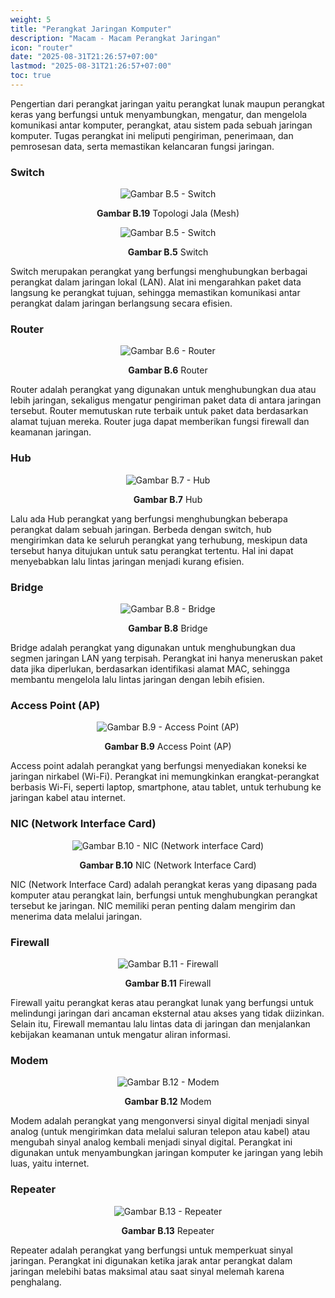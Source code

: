 ```yaml
---
weight: 5
title: "Perangkat Jaringan Komputer"
description: "Macam - Macam Perangkat Jaringan"
icon: "router"
date: "2025-08-31T21:26:57+07:00"
lastmod: "2025-08-31T21:26:57+07:00"
toc: true
---
```


Pengertian dari perangkat jaringan yaitu perangkat lunak maupun perangkat keras yang berfungsi untuk menyambungkan, mengatur, dan mengelola komunikasi antar komputer, perangkat, atau sistem pada sebuah jaringan komputer. Tugas perangkat ini meliputi pengiriman, penerimaan, dan pemrosesan data, serta memastikan kelancaran fungsi jaringan.

### Switch

<center>
<img src="/images/briefing/br-5.jpg" alt="Gambar B.5 - Switch" class="img-fluid mb-3 responsive-img">
<p style="text-align: center;"><b>Gambar B.19</b> Topologi Jala (Mesh)</p>
</center>

<center>
<img src="/images/briefing/br-5.jpg" alt="Gambar B.5 - Switch" class="img-fluid mb-3 responsive-img-small">
<p style="text-align: center;"><b>Gambar B.5</b> Switch</p>
</center>

<!-- [Sumber Gambar](https://id.pinterest.com/pin/342555115427531425/) -->

Switch merupakan perangkat yang berfungsi menghubungkan berbagai perangkat dalam jaringan lokal (LAN). Alat ini mengarahkan paket data langsung ke perangkat tujuan, sehingga memastikan komunikasi antar perangkat dalam jaringan berlangsung secara efisien.

### Router

<center>
<img src="/images/briefing/br-6.jpg" alt="Gambar B.6 - Router" class="img-fluid mb-3 responsive-img-small">
<p style="text-align: center;"><b>Gambar B.6</b> Router</p>
</center>

<!-- [Source Gambar](https://id.pinterest.com/pin/726064771150209362/) -->

Router adalah perangkat yang digunakan untuk menghubungkan dua atau
lebih jaringan, sekaligus mengatur pengiriman paket data di antara jaringan tersebut. Router memutuskan rute terbaik untuk paket data berdasarkan alamat tujuan mereka. Router juga dapat memberikan fungsi firewall dan keamanan jaringan.

### Hub

<center>
<img src="/images/briefing/br-7.jpg" alt="Gambar B.7 - Hub" class="img-fluid mb-3 responsive-img-small">
<p style="text-align: center;"><b>Gambar B.7</b> Hub</p>
</center>

<!-- [Source Gambar](https://id.pinterest.com/pin/547539267211726777/) -->

Lalu ada Hub perangkat yang berfungsi menghubungkan beberapa perangkat
dalam sebuah jaringan. Berbeda dengan switch, hub mengirimkan data ke seluruh perangkat yang terhubung, meskipun data tersebut hanya ditujukan untuk satu perangkat tertentu. Hal ini dapat menyebabkan lalu lintas jaringan menjadi kurang efisien.

### Bridge

<center>
<img src="/images/briefing/br-8.jpg" alt="Gambar B.8 - Bridge" class="img-fluid mb-3 responsive-img-small">
<p style="text-align: center;"><b>Gambar B.8</b> Bridge</p>
</center>

<!-- [Source Gambar](https://secotechnologies.co.uk/pub/media/catalog/product/cache/18752bd50214f29d56281e5b89d6c3d2/a/i/air-cap1532e-e-k9.jpg) -->

Bridge adalah perangkat yang digunakan untuk menghubungkan dua segmen
jaringan LAN yang terpisah. Perangkat ini hanya meneruskan paket data jika diperlukan, berdasarkan identifikasi alamat MAC, sehingga membantu mengelola lalu lintas jaringan dengan lebih efisien.

### Access Point (AP)

<center>
<img src="/images/briefing/br-9.jpg" alt="Gambar B.9 - Access Point (AP)" class="img-fluid mb-3 responsive-img-small">
<p style="text-align: center;"><b>Gambar B.9</b> Access Point (AP)</p>
</center>

<!-- [Source Gambar](https://id.pinterest.com/pin/368591550772219492/) -->

Access point adalah perangkat yang berfungsi menyediakan koneksi ke jaringan nirkabel (Wi-Fi). Perangkat ini memungkinkan erangkat-perangkat berbasis Wi-Fi, seperti laptop, smartphone, atau tablet, untuk terhubung ke jaringan kabel atau internet.

### NIC (Network Interface Card)

<center>
<img src="/images/briefing/br-10.jpg" alt="Gambar B.10 - NIC (Network interface Card)" class="img-fluid mb-3 responsive-img-small">
<p style="text-align: center;"><b>Gambar B.10</b> NIC (Network Interface Card)</p>
</center>

<!-- [Source Gambar](https://id.pinterest.com/pin/504262489499840267/) -->

NIC (Network Interface Card) adalah perangkat keras yang dipasang pada
komputer atau perangkat lain, berfungsi untuk menghubungkan perangkat tersebut ke jaringan. NIC memiliki peran penting dalam mengirim dan menerima data melalui jaringan.

### Firewall

<center>
<img src="/images/briefing/br-11.jpg" alt="Gambar B.11 - Firewall" class="img-fluid mb-3 responsive-img-small">
<p style="text-align: center;"><b>Gambar B.11</b> Firewall</p>
</center>

<!-- [Source Gambar](https://cdn.blueally.com/avfirewalls/images/fortigate/fortigate-200g/fortigate-201g.png) -->

Firewall yaitu perangkat keras atau perangkat lunak yang berfungsi untuk
melindungi jaringan dari ancaman eksternal atau akses yang tidak diizinkan. Selain itu, Firewall memantau lalu lintas data di jaringan dan menjalankan kebijakan keamanan untuk mengatur aliran informasi.

### Modem

<center>
<img src="/images/briefing/br-12.jpg" alt="Gambar B.12 - Modem" class="img-fluid mb-3 responsive-img-small">
<p style="text-align: center;"><b>Gambar B.12</b> Modem</p>
</center>

<!-- [Source Gambar](https://cdn.blueally.com/avfirewalls/images/fortigate/fortigate-200g/fortigate-201g.png) -->

Modem adalah perangkat yang mengonversi sinyal digital menjadi sinyal analog (untuk mengirimkan data melalui saluran telepon atau kabel) atau mengubah sinyal analog kembali menjadi sinyal digital. Perangkat ini digunakan untuk menyambungkan jaringan komputer ke jaringan yang lebih luas, yaitu internet.

### Repeater

<center>
<img src="/images/briefing/br-13.jpg" alt="Gambar B.13 - Repeater" class="img-fluid mb-3 responsive-img-small">
<p style="text-align: center;"><b>Gambar B.13</b> Repeater</p>
</center>

<!-- [Source Gambar](https://encrypted-tbn0.gstatic.com/images?q=tbn:ANd9GcQ_wEP3YW6I7l8uSB_mw9zrww9FSccjXpJFDRnRbQUdVsUn0WDeJY7m2Z8CcxNhoUg98kQ&usqp=CAU) -->

Repeater adalah perangkat yang berfungsi untuk memperkuat sinyal jaringan. Perangkat ini digunakan ketika jarak antar perangkat dalam jaringan melebihi batas maksimal atau saat sinyal melemah karena penghalang.

